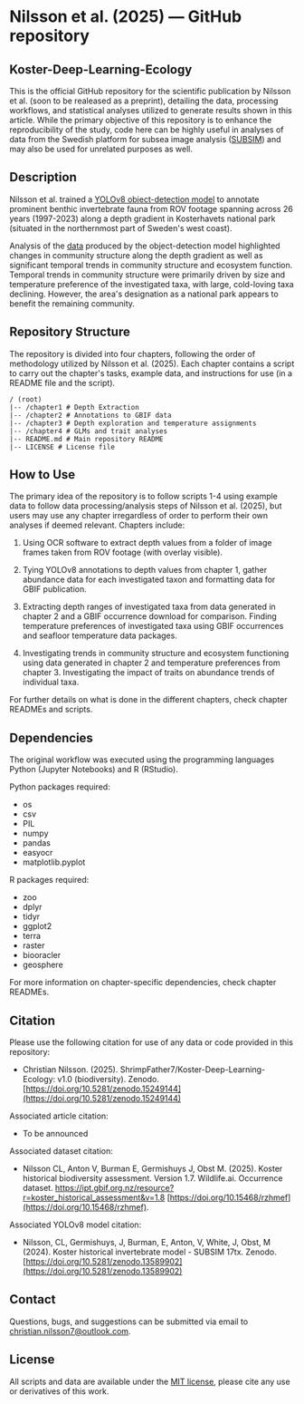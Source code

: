 # Nilsson et al. (2025) — GitHub repository

## Koster-Deep-Learning-Ecology

This is the official GitHub repository for the scientific publication by Nilsson et al. (soon to be realeased as a preprint), detailing the data, processing workflows, and statistical analyses utilized to generate results shown in this article. While the primary objective of this repository is to enhance the reproducibility of the study, code here can be highly useful in analyses of data from the Swedish platform for subsea image analysis ([SUBSIM](https://subsim.se/)) and may also be used for unrelated purposes as well.

## Description

Nilsson et al. trained a [YOLOv8 object-detection model](https://doi.org/10.5281/zenodo.13589902) to annotate prominent benthic invertebrate fauna from ROV footage spanning across 26 years (1997-2023) along a depth gradient in Kosterhavets national park (situated in the northernmost part of Sweden's west coast). 

Analysis of the [data](https://doi.org/10.15468/rzhmef) produced by the object-detection model highlighted changes in community structure along the depth gradient as well as significant temporal trends in community structure and ecosystem function. Temporal trends in community structure were primarily driven by size and temperature preference of the investigated taxa, with large, cold-loving taxa declining. However, the area's designation as a national park appears to benefit the remaining community.

## Repository Structure
The repository is divided into four chapters, following the order of methodology utilized by Nilsson et al. (2025). Each chapter contains a script to carry out the chapter's tasks, example data, and instructions for use (in a README file and the script).

```
/ (root)
|-- /chapter1 # Depth Extraction 
|-- /chapter2 # Annotations to GBIF data 
|-- /chapter3 # Depth exploration and temperature assignments 
|-- /chapter4 # GLMs and trait analyses
|-- README.md # Main repository README 
|-- LICENSE # License file
```

## How to Use

The primary idea of the repository is to follow scripts 1-4 using example data to follow data processing/analysis steps of Nilsson et al. (2025), but users may use any chapter irregardless of order to perform their own analyses if deemed relevant. Chapters include:

1. Using OCR software to extract depth values from a folder of image frames taken from ROV footage (with overlay visible).
   
2. Tying YOLOv8 annotations to depth values from chapter 1, gather abundance data for each investigated taxon and formatting data for GBIF publication.
   
3. Extracting depth ranges of investigated taxa from data generated in chapter 2 and a GBIF occurrence download for comparison. Finding temperature preferences of investigated taxa using GBIF occurrences and seafloor temperature data packages.
   
4. Investigating trends in community structure and ecosystem functioning using data generated in chapter 2 and temperature preferences from chapter 3. Investigating the impact of traits on abundance trends of individual taxa.

For further details on what is done in the different chapters, check chapter READMEs and scripts.

## Dependencies

The original workflow was executed using the programming languages Python (Jupyter Notebooks) and R (RStudio).

Python packages required:
- os
- csv
- PIL
- numpy
- pandas
- easyocr
- matplotlib.pyplot

R packages required:
- zoo
- dplyr
- tidyr
- ggplot2
- terra
- raster
- biooracler
- geosphere

For more information on chapter-specific dependencies, check chapter READMEs.

## Citation

Please use the following citation for use of any data or code provided in this repository:
- Christian Nilsson. (2025). ShrimpFather7/Koster-Deep-Learning-Ecology: v1.0 (biodiversity). Zenodo. [https://doi.org/10.5281/zenodo.15249144](https://doi.org/10.5281/zenodo.15249144)

Associated article citation:
- To be announced

Associated dataset citation:
- Nilsson CL, Anton V, Burman E, Germishuys J, Obst M. (2025). Koster historical biodiversity assessment. Version 1.7. Wildlife.ai. Occurrence dataset. https://ipt.gbif.org.nz/resource?r=koster_historical_assessment&v=1.8 [https://doi.org/10.15468/rzhmef](https://doi.org/10.15468/rzhmef).

Associated YOLOv8 model citation:
- Nilsson, CL, Germishuys, J, Burman, E, Anton, V, White, J, Obst, M (2024). Koster historical invertebrate model - SUBSIM 17tx. Zenodo. [https://doi.org/10.5281/zenodo.13589902](https://doi.org/10.5281/zenodo.13589902)

  

## **Contact**
Questions, bugs, and suggestions can be submitted via email to christian.nilsson7@outlook.com.


## **License**
All scripts and data are available under the [MIT license](https://mit-license.org/), please cite any use or derivatives of this work.


